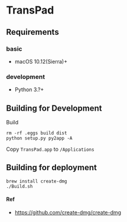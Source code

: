 # TransPad

## Requirements

### basic

- macOS 10.12(Sierra)+

### development

- Python 3.?+

## Building for Development

Build

```shell
rm -rf .eggs build dist
python setup.py py2app -A
```

Copy `TransPad.app` to `/Applications`

## Building for deployment

```shell
brew install create-dmg
./Build.sh
```

#### Ref

- https://github.com/create-dmg/create-dmg
